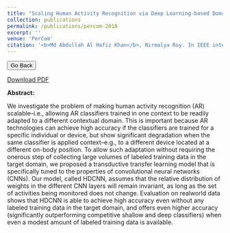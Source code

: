 ```yaml
---
title: "Scaling Human Activity Recognition via Deep Learning-based Domain Adaptation."
collection: publications
permalink: /publications/percom-2018
excerpt: ''
venue: 'PerCom'
citation: '<b>Md Abdullah Al Hafiz Khan</b>, Nirmalya Roy. In IEEE international conference on Pervasive Computing and Communication, <b>PerCom 2018</b>. Athens, Greece.'
---
```

<script>
function goBack() {
  window.history.back()
}
</script>

<button onclick="goBack()">Go Back</button>

[Download PDF](https://ahafizk.github.io/files/PerCom-2018.pdf)

<b>Abstract:</b>

We investigate the problem of making human activity
recognition (AR) scalable–i.e., allowing AR classifiers trained
in one context to be readily adapted to a different contextual
domain. This is important because AR technologies can achieve
high accuracy if the classifiers are trained for a specific individual
or device, but show significant degradation when the same
classifier is applied context–e.g., to a different device located at
a different on-body position. To allow such adaptation without
requiring the onerous step of collecting large volumes of labeled
training data in the target domain, we proposed a transductive
transfer learning model that is specifically tuned to the properties
of convolutional neural networks (CNNs). Our model, called
HDCNN, assumes that the relative distribution of weights in the
different CNN layers will remain invariant, as long as the set of
activities being monitored does not change. Evaluation on realworld
data shows that HDCNN is able to achieve high accuracy
even without any labeled training data in the target domain,
and offers even higher accuracy (significantly outperforming
competitive shallow and deep classifiers) when even a modest
amount of labeled training data is available.